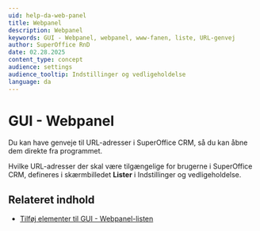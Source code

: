 ```yaml
---
uid: help-da-web-panel
title: Webpanel
description: Webpanel
keywords: GUI - Webpanel, webpanel, www-fanen, liste, URL-genvej
author: SuperOffice RnD
date: 02.28.2025
content_type: concept
audience: settings
audience_tooltip: Indstillinger og vedligeholdelse
language: da
---
```


# GUI - Webpanel

Du kan have genveje til URL-adresser i SuperOffice CRM, så du kan åbne dem direkte fra programmet.

Hvilke URL-adresser der skal være tilgængelige for brugerne i SuperOffice CRM, defineres i skærmbilledet **Lister** i Indstillinger og vedligeholdelse.

## Relateret indhold

* [Tilføj elementer til GUI - Webpanel-listen][3]

<!-- Referenced links -->
[3]: web-panel-add-item.md
